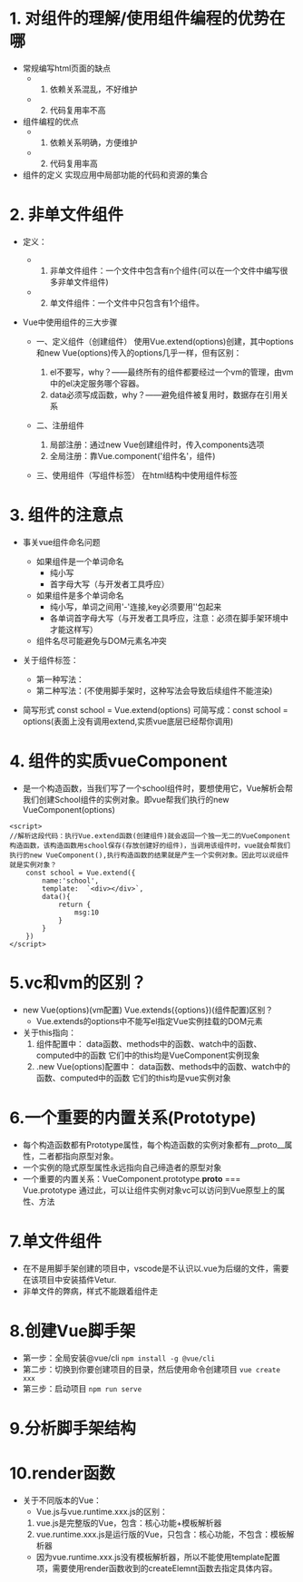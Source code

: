 # 1. 对组件的理解/使用组件编程的优势在哪
* 常规编写html页面的缺点
    * 1. 依赖关系混乱，不好维护
    * 2. 代码复用率不高
* 组件编程的优点
    * 1. 依赖关系明确，方便维护
    * 2. 代码复用率高
* 组件的定义
    实现应用中局部功能的代码和资源的集合


# 2. 非单文件组件
* 定义：
    * 1. 非单文件组件：一个文件中包含有n个组件(可以在一个文件中编写很多非单文件组件)
    * 2. 单文件组件：一个文件中只包含有1个组件。

* Vue中使用组件的三大步骤
    * 一、定义组件（创建组件）
        使用Vue.extend(options)创建，其中options和new Vue(options)传入的options几乎一样，但有区别：
        1. el不要写，why？——最终所有的组件都要经过一个vm的管理，由vm中的el决定服务哪个容器。
        2. data必须写成函数，why？——避免组件被复用时，数据存在引用关系

    * 二、注册组件
        1. 局部注册：通过new Vue创建组件时，传入components选项
        2. 全局注册：靠Vue.component('组件名'，组件)

    * 三、使用组件（写组件标签）
        在html结构中使用组件标签 <school></school>


# 3. 组件的注意点
* 事关vue组件命名问题
    * 如果组件是一个单词命名
        * 纯小写
        * 首字母大写（与开发者工具呼应）
    * 如果组件是多个单词命名
        * 纯小写，单词之间用'-'连接,key必须要用''包起来
        * 各单词首字母大写（与开发者工具呼应，注意：必须在脚手架环境中才能这样写）
    * 组件名尽可能避免与DOM元素名冲突
* 关于组件标签：
    * 第一种写法：<school></school>
    * 第二种写法：<school/>(不使用脚手架时，这种写法会导致后续组件不能渲染)

* 简写形式
    const school = Vue.extend(options) 可简写成：const school = options(表面上没有调用extend,实质vue底层已经帮你调用)


# 4. 组件的实质vueComponent
* 是一个构造函数，当我们写了一个school组件时，要想使用它<school></school>，Vue解析会帮我们创建School组件的实例对象。即vue帮我们执行的new VueComponent(options)
```
<script>
//解析这段代码：执行Vue.extend函数(创建组件)就会返回一个独一无二的VueComponent构造函数，该构造函数用school保存(存放创建好的组件)，当调用该组件时，vue就会帮我们执行的new VueComponent(),执行构造函数的结果就是产生一个实例对象。因此可以说组件就是实例对象？
    const school = Vue.extend({
        name:'school',
        template:  `<div></div>`,
        data(){
            return {
                msg:10
            }
        }
    })
</script>
```
# 5.vc和vm的区别？
* new Vue(options)(vm配置)   Vue.extends({options})(组件配置)区别？
    * Vue.extends的options中不能写el指定Vue实例挂载的DOM元素
* 关于this指向：
    1. 组件配置中：
        data函数、methods中的函数、watch中的函数、computed中的函数 它们中的this均是VueComponent实例现象
    2. .new Vue(options)配置中：
        data函数、methods中的函数、watch中的函数、computed中的函数 它们的this均是vue实例对象


# 6.一个重要的内置关系(Prototype)
* 每个构造函数都有Prototype属性，每个构造函数的实例对象都有__proto__属性，二者都指向原型对象。
* 一个实例的隐式原型属性永远指向自己缔造者的原型对象 
* 一个重要的内置关系：VueComponent.prototype.__proto__ === Vue.prototype  通过此，可以让组件实例对象vc可以访问到Vue原型上的属性、方法

# 7.单文件组件
* 在不是用脚手架创建的项目中，vscode是不认识以.vue为后缀的文件，需要在该项目中安装插件Vetur.  
* 非单文件的弊病，样式不能跟着组件走


# 8.创建Vue脚手架
* 第一步：全局安装@vue/cli
    ```npm install -g @vue/cli```
* 第二步：切换到你要创建项目的目录，然后使用命令创建项目
    ```vue create xxx```
* 第三步：启动项目
    ```npm run serve```


# 9.分析脚手架结构


# 10.render函数
* 关于不同版本的Vue：
    * Vue.js与vue.runtime.xxx.js的区别：
     1. vue.js是完整版的Vue，包含：核心功能+模板解析器
     2. vue.runtime.xxx.js是运行版的Vue，只包含：核心功能，不包含：模板解析器
    * 因为vue.runtime.xxx.js没有模板解析器，所以不能使用template配置项，需要使用render函数收到的createElemnt函数去指定具体内容。